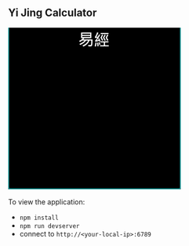 ## Yi Jing Calculator

![](demo.gif)

To view the application:
- `npm install`
- `npm run devserver`
- connect to `http://<your-local-ip>:6789`

